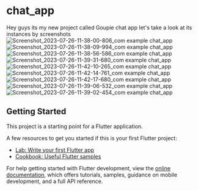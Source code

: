 # chat_app

Hey guys its my new project called Goupie chat app let's take a look at its instances by screenshots
![Screenshot_2023-07-26-11-38-00-806_com example chat_app](https://github.com/sanyogsr/chat-app-flutter-firebase/assets/109460363/dc57c770-cd0c-4ba3-a8d6-9b99fec72a70)
![Screenshot_2023-07-26-11-38-09-994_com example chat_app](https://github.com/sanyogsr/chat-app-flutter-firebase/assets/109460363/8cae5220-7d92-4c5a-b824-f9672242fc52)
![Screenshot_2023-07-26-11-38-56-586_com example chat_app](https://github.com/sanyogsr/chat-app-flutter-firebase/assets/109460363/fca842ec-9c71-4e7d-9b2a-0b85c095619d)
![Screenshot_2023-07-26-11-39-31-680_com example chat_app](https://github.com/sanyogsr/chat-app-flutter-firebase/assets/109460363/452d6e56-55b5-4092-8dc2-1cd9480e2545)
![Screenshot_2023-07-26-11-42-10-265_com example chat_app](https://github.com/sanyogsr/chat-app-flutter-firebase/assets/109460363/bf8d5b96-cb9b-4a71-87d5-1c41353e514c)
![Screenshot_2023-07-26-11-42-14-761_com example chat_app](https://github.com/sanyogsr/chat-app-flutter-firebase/assets/109460363/dbc34682-3aa0-4e69-8559-45041daa480d)
![Screenshot_2023-07-26-11-42-17-680_com example chat_app](https://github.com/sanyogsr/chat-app-flutter-firebase/assets/109460363/bd699b29-5bd5-4de7-8023-3171cb00bfac)
![Screenshot_2023-07-26-11-39-06-532_com example chat_app](https://github.com/sanyogsr/chat-app-flutter-firebase/assets/109460363/bffeef67-9cf4-4814-ac97-e48781a1d444)
![Screenshot_2023-07-26-11-39-02-454_com example chat_app](https://github.com/sanyogsr/chat-app-flutter-firebase/assets/109460363/c7ffad98-8c10-483b-9501-9e60ef02bc1d)

## Getting Started

This project is a starting point for a Flutter application.

A few resources to get you started if this is your first Flutter project:

- [Lab: Write your first Flutter app](https://docs.flutter.dev/get-started/codelab)
- [Cookbook: Useful Flutter samples](https://docs.flutter.dev/cookbook)

For help getting started with Flutter development, view the
[online documentation](https://docs.flutter.dev/), which offers tutorials,
samples, guidance on mobile development, and a full API reference.
